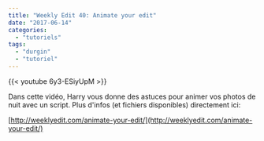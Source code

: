 ```yaml
---
title: "Weekly Edit 40: Animate your edit"
date: "2017-06-14"
categories: 
  - "tutoriels"
tags: 
  - "durgin"
  - "tutoriel"
---
```


{{< youtube 6y3-ESiyUpM >}}

Dans cette vidéo, Harry vous donne des astuces pour animer vos photos de nuit avec un script. Plus d'infos (et fichiers disponibles) directement ici:

[http://weeklyedit.com/animate-your-edit/](http://weeklyedit.com/animate-your-edit/)
